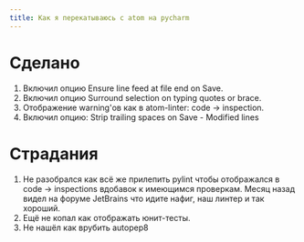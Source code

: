 ```yaml
---
title: Как я перекатываюсь с atom на pycharm
---
```


# Сделано

1. Включил опцию Ensure line feed at file end on Save. 
2. Включил опцию Surround selection on typing quotes or brace.
3. Отображение warning'ов как в atom-linter: code -> inspection.
4. Включил опцию: Strip trailing spaces on Save - Modified lines

# Страдания

1. Не разобрался как всё же прилепить pylint чтобы отображался в code -> inspections вдобавок к имеющимся проверкам. Месяц назад видел на форуме JetBrains что идите нафиг, наш линтер и так хороший.
2. Ещё не копал как отображать юнит-тесты.
3. Не нашёл как врубить autopep8

